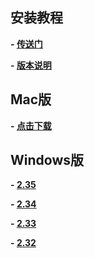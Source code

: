 ## 安装教程

**- [传送门](http://blog.csdn.net/daemonfg/article/details/78034432)**

**- [版本说明](https://github.com/DaemonFG/IntrotoPython-Think-Tank/blob/master/P2/chromedriver_notes.txt)**

## Mac版

**- [点击下载](https://github.com/DaemonFG/IntrotoPython-Think-Tank/raw/master/P2/chromedriver%20for%20mac.7z)**

## Windows版

**- [2.35](https://github.com/DaemonFG/IntrotoPython-Think-Tank/raw/master/P2/chromedriver2.35_win32%20.zip)**

**- [2.34](https://github.com/DaemonFG/IntrotoPython-Think-Tank/raw/master/P2/chromedriver2.34_win32%20.zip)**

**- [2.33](https://github.com/DaemonFG/IntrotoPython-Think-Tank/raw/master/P2/chromedriver2.33_win32%20.zip)**

**- [2.32](https://github.com/DaemonFG/IntrotoPython-Think-Tank/raw/master/P2/chromedriver2.32_win32.zip)**
